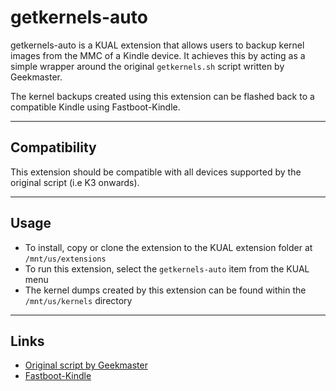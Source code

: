 # getkernels-auto

getkernels-auto is a KUAL extension that allows users to backup kernel images from the MMC of a Kindle device. It achieves this by acting as a simple wrapper around the original `getkernels.sh` script written by Geekmaster.

The kernel backups created using this extension can be flashed back to a compatible Kindle using Fastboot-Kindle.

---

## Compatibility
This extension should be compatible with all devices supported by the original script (i.e K3 onwards).

--- 
## Usage
- To install, copy or clone the extension to the KUAL extension folder at `/mnt/us/extensions`
- To run this extension, select the `getkernels-auto` item from the KUAL menu
- The kernel dumps created by this extension can be found within the `/mnt/us/kernels` directory

---

## Links
- [Original script by Geekmaster](https://www.mobileread.com/forums/showthread.php?t=174674)
- [Fastboot-Kindle](https://github.com/TobiasWooldridge/Fastboot-Kindle)